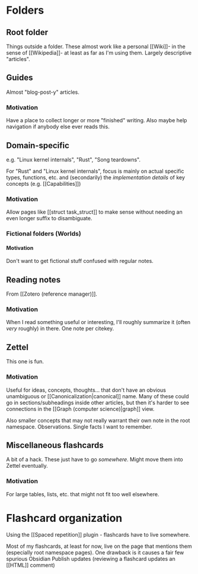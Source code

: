 # Folders
## Root folder
  Things outside a folder. These almost work like a personal [[Wiki]]- in the sense of [[Wikipedia]]- at least as far as I'm using them. Largely descriptive "articles".
## Guides
  Almost "blog-post-y" articles.
  ### Motivation
  Have a place to collect longer or more "finished" writing. Also maybe help navigation if anybody else ever reads this.
## Domain-specific
  e.g. "Linux kernel internals", "Rust", "Song teardowns".

  For "Rust" and "Linux kernel internals", focus is mainly on actual specific types, functions, etc. and (secondarily) the *implementation details* of key concepts (e.g. [[Capabilities]]) 
  ### Motivation
  Allow pages like [[struct task_struct]] to make sense without needing an even longer suffix to disambiguate.
  ### Fictional folders (Worlds)
  #### Motivation
  Don't want to get fictional stuff confused with regular notes.
## Reading notes
  From [[Zotero (reference manager)]].
  ### Motivation
  When I read something useful or interesting, I'll roughly summarize it (often *very* roughly) in there.
  One note per citekey.

## Zettel
  This one is fun.
  ### Motivation
  Useful for ideas, concepts, thoughts... that don't have an obvious unambiguous or [[Canonicalization|canonical]] name. Many of these could go in sections/subheadings inside other articles, but then it's harder to see connections in the [[Graph (computer science)|graph]] view.

  Also smaller concepts that may not really warrant their own note in the root namespace. Observations. Single facts I want to remember.

## Miscellaneous flashcards
  A bit of a hack. These just have to go *somewhere*. Might move them into Zettel eventually.
  ### Motivation
  For large tables, lists, etc. that might not fit too well elsewhere.

# Flashcard organization
Using the [[Spaced repetition]] plugin - flashcards have to live somewhere.

Most of my flashcards, at least for now, live on the page that mentions them (especially root namespace pages). One drawback is it causes a fair few spurious Obsidian Publish updates (reviewing a flashcard updates an [[HTML]] comment)